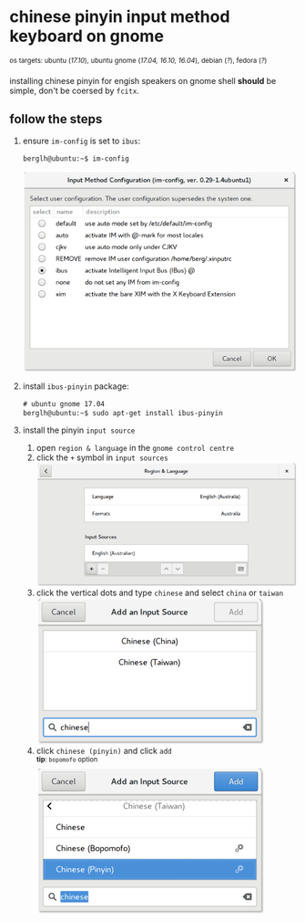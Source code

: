 
# chinese pinyin input method keyboard on gnome
<sup>os targets: ubuntu (*17.10*), ubuntu gnome (*17.04, 16.10, 16.04*), debian (*?*), fedora (*?*)
<br />

installing chinese pinyin for engish speakers on gnome shell **should** be simple, don't be coersed by `fcitx`.

## follow the steps
1. ensure `im-config` is set to `ibus`:
    ```
    berglh@ubuntu:~$ im-config
    ```
    ![pinyin-ibus-im-config](../images/pinyin-im-config.png)

2. install `ibus-pinyin` package:
    ```
    # ubuntu gnome 17.04
    berglh@ubuntu:~$ sudo apt-get install ibus-pinyin
    ```

3. install the pinyin `input source`
    1. open `region & language` in the `gnome control centre`
    2. click the `+` symbol in `input sources`
        ![pinyin-ibus-im-config](../images/pinyin-reg-lang.png)
    3. click the vertical dots and type `chinese` and select `china` or `taiwan`
        ![pinyin-ibus-im-config](../images/pinyin-language-search.png)
    4. click `chinese (pinyin)` and click `add`
        <br /><sup>**tip**: `bopomofo` option</sup><br />
        ![pinyin-ibus-im-config](../images/pinyin-language-add.png)
